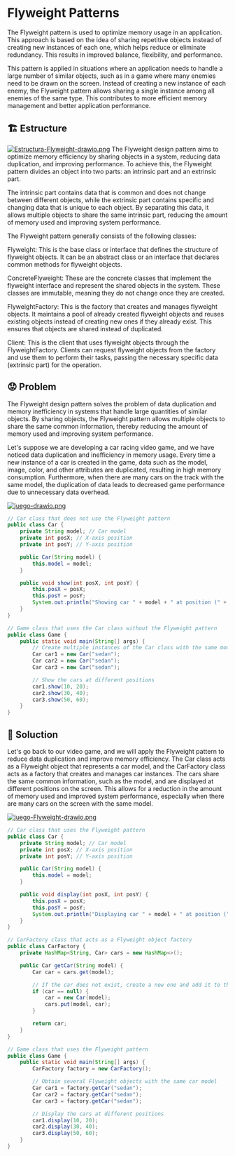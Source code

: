 # Flyweight Patterns

The Flyweight pattern is used to optimize memory usage in an application. This approach is based on the idea of sharing repetitive objects instead of creating new instances of each one, which helps reduce or eliminate redundancy. This results in improved balance, flexibility, and performance.

This pattern is applied in situations where an application needs to handle a large number of similar objects, such as in a game where many enemies need to be drawn on the screen. Instead of creating a new instance of each enemy, the Flyweight pattern allows sharing a single instance among all enemies of the same type. This contributes to more efficient memory management and better application performance.

## 🏗️ Estructure
[![Estructura-Flyweight-drawio.png](https://i.postimg.cc/N0sbC8K2/Estructura-Flyweight-drawio.png)](https://postimg.cc/bZ5QstHq)
The Flyweight design pattern aims to optimize memory efficiency by sharing objects in a system, reducing data duplication, and improving performance. To achieve this, the Flyweight pattern divides an object into two parts: an intrinsic part and an extrinsic part.

The intrinsic part contains data that is common and does not change between different objects, while the extrinsic part contains specific and changing data that is unique to each object. By separating this data, it allows multiple objects to share the same intrinsic part, reducing the amount of memory used and improving system performance.

The Flyweight pattern generally consists of the following classes:

Flyweight: This is the base class or interface that defines the structure of flyweight objects. It can be an abstract class or an interface that declares common methods for flyweight objects.

ConcreteFlyweight: These are the concrete classes that implement the flyweight interface and represent the shared objects in the system. These classes are immutable, meaning they do not change once they are created.

FlyweightFactory: This is the factory that creates and manages flyweight objects. It maintains a pool of already created flyweight objects and reuses existing objects instead of creating new ones if they already exist. This ensures that objects are shared instead of duplicated.

Client: This is the client that uses flyweight objects through the FlyweightFactory. Clients can request flyweight objects from the factory and use them to perform their tasks, passing the necessary specific data (extrinsic part) for the operation.


## 😟 Problem
The Flyweight design pattern solves the problem of data duplication and memory inefficiency in systems that handle large quantities of similar objects. By sharing objects, the Flyweight pattern allows multiple objects to share the same common information, thereby reducing the amount of memory used and improving system performance.

Let's suppose we are developing a car racing video game, and we have noticed data duplication and inefficiency in memory usage. Every time a new instance of a car is created in the game, data such as the model, image, color, and other attributes are duplicated, resulting in high memory consumption. Furthermore, when there are many cars on the track with the same model, the duplication of data leads to decreased game performance due to unnecessary data overhead.

[![juego-drawio.png](https://i.postimg.cc/KvhPs7Vc/juego-drawio.png)](https://postimg.cc/Dm54SGnR)

~~~java
// Car class that does not use the Flyweight pattern
public class Car {
    private String model; // Car model
    private int posX; // X-axis position
    private int posY; // Y-axis position

    public Car(String model) {
        this.model = model;
    }

    public void show(int posX, int posY) {
        this.posX = posX;
        this.posY = posY;
        System.out.println("Showing car " + model + " at position (" + posX + ", " + posY + ")");
    }
}

// Game class that uses the Car class without the Flyweight pattern
public class Game {
    public static void main(String[] args) {
        // Create multiple instances of the Car class with the same model
        Car car1 = new Car("sedan");
        Car car2 = new Car("sedan");
        Car car3 = new Car("sedan");

        // Show the cars at different positions
        car1.show(10, 20);
        car2.show(30, 40);
        car3.show(50, 60);
    }
}
~~~
## 🙂 Soluction

Let's go back to our video game, and we will apply the Flyweight pattern to reduce data duplication and improve memory efficiency. The Car class acts as a Flyweight object that represents a car model, and the CarFactory class acts as a factory that creates and manages car instances. The cars share the same common information, such as the model, and are displayed at different positions on the screen. This allows for a reduction in the amount of memory used and improved system performance, especially when there are many cars on the screen with the same model.

[![juego-Flyweight-drawio.png](https://i.postimg.cc/zGXR9xkN/juego-Flyweight-drawio.png)](https://postimg.cc/6yg3ZLSb)

~~~java
// Car class that uses the Flyweight pattern
public class Car {
    private String model; // Car model
    private int posX; // X-axis position
    private int posY; // Y-axis position

    public Car(String model) {
        this.model = model;
    }

    public void display(int posX, int posY) {
        this.posX = posX;
        this.posY = posY;
        System.out.println("Displaying car " + model + " at position (" + posX + ", " + posY + ")");
    }
}

// CarFactory class that acts as a Flyweight object factory
public class CarFactory {
    private HashMap<String, Car> cars = new HashMap<>();

    public Car getCar(String model) {
        Car car = cars.get(model);

        // If the car does not exist, create a new one and add it to the HashMap
        if (car == null) {
            car = new Car(model);
            cars.put(model, car);
        }

        return car;
    }
}

// Game class that uses the Flyweight pattern
public class Game {
    public static void main(String[] args) {
        CarFactory factory = new CarFactory();

        // Obtain several Flyweight objects with the same car model
        Car car1 = factory.getCar("sedan");
        Car car2 = factory.getCar("sedan");
        Car car3 = factory.getCar("sedan");

        // Display the cars at different positions
        car1.display(10, 20);
        car2.display(30, 40);
        car3.display(50, 60);
    }
}
~~~





